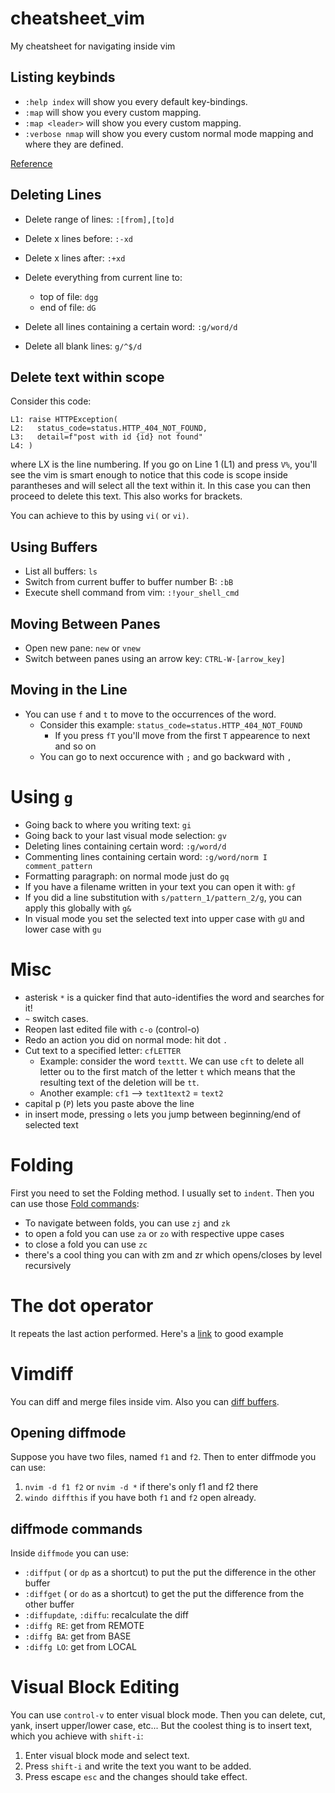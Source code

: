 # cheatsheet_vim
My cheatsheet for navigating inside vim

## Listing keybinds

- `:help index` will show you every default key-bindings.
- `:map` will show you every custom mapping.
- `:map <leader>` will show you every custom <leader> mapping.
- `:verbose nmap` will show you every custom normal mode mapping and where they are defined.

[Reference](https://stackoverflow.com/questions/27458206/is-there-a-way-to-see-all-vim-keybindings)  
  
## Deleting Lines

- Delete range of lines: `:[from],[to]d`
- Delete x lines before: `:-xd`
- Delete x lines after: `:+xd`
- Delete everything from current line to: 
  - top of file: `dgg`
  - end of file: `dG`

- Delete all lines containing a certain word: `:g/word/d`
- Delete all blank lines: `g/^$/d`

## Delete text within scope

Consider this code: 
```
L1: raise HTTPException(
L2:   status_code=status.HTTP_404_NOT_FOUND,
L3:   detail=f"post with id {id} not found"
L4: )
```
where LX is the line numbering. If you go on Line 1 (L1) and press `V%`, you'll see the vim is smart enough to notice that this code is scope inside parantheses and will select all the text within it. In this case you can then proceed to delete this text. This also works for brackets.

You can achieve to this by using `vi(` or `vi)`.


## Using Buffers

- List all buffers: `ls`
- Switch from current buffer to buffer number B: `:bB`
- Execute shell command from vim: `:!your_shell_cmd`

## Moving Between Panes

- Open new pane: `new` or `vnew`
- Switch between panes using an arrow key: `CTRL-W-[arrow_key]`

## Moving in the Line
  
- You can use `f` and `t` to move to the occurrences of the word. 
  - Consider this example: `status_code=status.HTTP_404_NOT_FOUND`
    - If you press `fT` you'll move from the first `T` appearence to next and so on
  - You can go to next occurence with `;` and go backward with `,`
  
# Using `g`

- Going back to where you writing text: `gi`
- Going back to your last visual mode selection: `gv`
- Deleting lines containing certain word: `:g/word/d`
- Commenting lines containing certain word: `:g/word/norm I comment_pattern`
- Formatting paragraph: on normal mode just do `gq`
- If you have a filename written in your text you can open it with: `gf`
- If you did a line substitution with `s/pattern_1/pattern_2/g`, you can apply this globally with `g&`
- In visual mode you set the selected text into upper case with `gU` and lower case with `gu`
  
  
# Misc
  
- asterisk `*` is a quicker find that auto-identifies the word and searches for it!
- `~` switch cases.
- Reopen last edited file with `c-o` (control-o)
- Redo an action you did on normal mode: hit dot `.`
- Cut text to a specified letter: `cfLETTER`
  - Example: consider the word `texttt`. We can use `cft` to delete all letter ou to the first match of the letter `t` which means that the resulting text of the deletion will be `tt`.
  - Another example: `cf1` --> `text1text2` = `text2`
- capital p (`P`) lets you paste above the line
- in insert mode, pressing `o` lets you jump between beginning/end of selected text


# Folding

First you need to set the Folding method. I usually set to `indent`. Then you can use those [Fold commands](https://neovim.io/doc/user/fold.html):

- To navigate between folds, you can use `zj` and `zk`
- to open a fold you can use `za` or `zo` with respective uppe cases
- to close a fold you can use `zc`
- there's a cool thing you can with zm and zr which opens/closes by level recursively


# The dot operator

It repeats the last action performed. Here's a [link](https://sodocumentation.net/vim/topic/3665/the-dot-operator) to good example 

# Vimdiff

You can diff and merge files inside vim. Also you can [diff buffers](http://vimcasts.org/episodes/comparing-buffers-with-vimdiff/).

## Opening diffmode

Suppose you have two files, named `f1` and `f2`. Then to enter diffmode you can use:

1. `nvim -d f1 f2` or `nvim -d *` if there's only f1 and f2 there
2. `windo diffthis` if you have both `f1` and `f2` open already.

## diffmode commands

Inside `diffmode` you can use: 

- `:diffput` ( or `dp` as a shortcut) to put the put the difference in the other buffer 
- `:diffget` ( or `do` as a shortcut) to get the put the difference from the other buffer 
- `:diffupdate`, `:diffu`: recalculate the diff
- `:diffg RE`: get from REMOTE
- `:diffg BA`: get from BASE
- `:diffg LO`: get from LOCAL

# Visual Block Editing

You can use `control-v` to enter visual block mode. Then you can delete, cut, yank, insert upper/lower case, etc... But the coolest thing is to insert text, which you achieve with `shift-i`:

1. Enter visual block mode and select text.
2. Press `shift-i` and write the text you want to be added.
3. Press escape `esc` and the changes should take effect.
